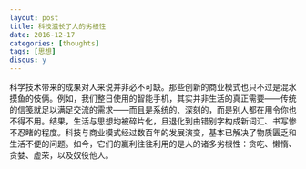 ```yaml
---
layout: post
title: 科技滋长了人的劣根性
date: 2016-12-17
categories: [thoughts]
tags: [思想]
disqus: y
---
```


科学技术带来的成果对人来说并非必不可缺。那些创新的商业模式也只不过是混水摸鱼的伎俩。例如，我们整日使用的智能手机，其实并非生活的真正需要——传统的信笺就足以满足交流的需求——而且是系统的、深刻的，而是别人都在用令你也不得不用。结果，生活与思想均被碎片化，且退化到由错别字构成新词汇、书写惨不忍睹的程度。科技与商业模式经过数百年的发展演变，基本已解决了物质匮乏和生活不便的问题。如今，它们的赢利往往利用的是人的诸多劣根性：贪吃、懒惰、贪婪、虚荣，以及奴役他人。
